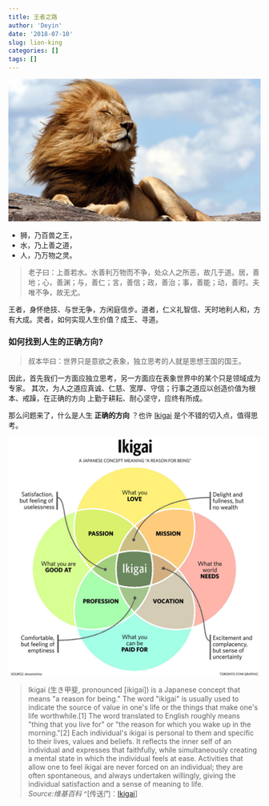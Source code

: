 ```yaml
---
title: 王者之路
author: 'Deyin'
date: '2018-07-10'
slug: lion-king
categories: []
tags: []
---
```


![lion](https://raw.githubusercontent.com/dean33/exblog/master/static/2018-07-10-lion-king.files/lion_king_horizontal.jpg)

- 狮，乃百兽之王，
- 水，乃上善之道，
- 人，乃万物之灵。

> 老子曰：上善若水。水善利万物而不争，处众人之所恶，故几于道。居，善地；心，善渊；与，善仁；言，善信；政，善治；事，善能；动，善时。夫唯不争，故无尤。

王者，身怀绝技、与世无争，方闲庭信步。道者，仁义礼智信、天时地利人和，方有大成。灵者，如何实现人生价值？成王、寻道。

### 如何找到人生的正确方向? ###


> 叔本华曰：世界只是意欲之表象，独立思考的人就是思想王国的国王。

因此，首先我们一方面应独立思考，另一方面应在表象世界中的某个只是领域成为专家。
其次，为人之道应真诚、仁慈、宽厚、守信；行事之道应以创造价值为根本、戒躁，在正确的方向 上勤于耕耘、耐心坚守，应终有所成。

那么问题来了，什么是人生 **正确的方向** ？也许 [Ikigai](https://en.wikipedia.org/wiki/Ikigai) 是个不错的切入点，值得思考。

![Ikigai](https://raw.githubusercontent.com/dean33/exblog/master/static/2018-07-10-lion-king.files/20180710-02-Ikigai.png)

>  Ikigai (生き甲斐, pronounced [ikiɡai]) is a Japanese concept that means "a reason for being." The word "ikigai" is usually used to indicate the source of value in one's life or the things that make one's life worthwhile.[1] The word translated to English roughly means "thing that you live for" or "the reason for which you wake up in the morning."[2] Each individual's ikigai is personal to them and specific to their lives, values and beliefs. It reflects the inner self of an individual and expresses that faithfully, while simultaneously creating a mental state in which the individual feels at ease. Activities that allow one to feel ikigai are never forced on an individual; they are often spontaneous, and always undertaken willingly, giving the individual satisfaction and a sense of meaning to life. \
*Source:维基百科* ^[传送门：[Ikigai](https://en.wikipedia.org/wiki/Ikigai)]


